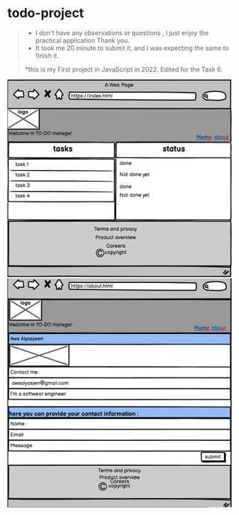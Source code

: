 # todo-project
>*  I don't have any  observations or questions , I just enjoy the practical application Thank you.
>* It took me 20 minute to submit it, and I was expecting the same to finish it.

>*this is my First project in JavaScript in 2022.
Edited for the Task 6.


![indexWireframe](./assets/index.png)
![aboutWireframe](./assets/about.png)



